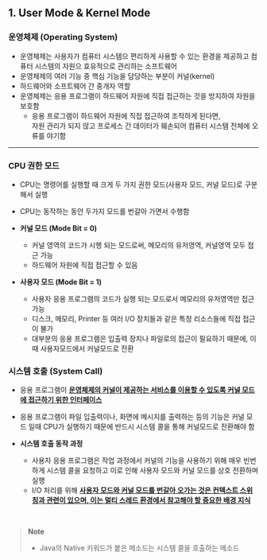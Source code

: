 ## 1. User Mode & Kernel Mode

### 운영체제 (Operating System)

- 운영체제는 사용자가 컴퓨터 시스템으 편리하게 사용할 수 있는 환경을 제공하고 컴퓨터 시스템의 자원으 효유적으로 관리하는 소프트웨어
- 운영체제의 여러 기능 중 핵심 기능을 담당하는 부분이 커널(kernel)
- 하드웨어와 소프트웨어 간 중개자 역할
- 운영체제는 응용 프로그램이 하드웨어 자원에 직접 접근하는 것을 방지하여 자원을 보호함
    - 응용 프로그램이 하드웨어 자원에 직접 접근하여 조작하게 된다면, <br>
      자원 관리가 되지 않고 프로세스 간 데이터가 훼손되어 컴퓨터 시스템 전체에 오류를 야기함

---

### CPU 권한 모드

- CPU는 명령어를 실행할 때 크게 두 가지 권한 모드(사용자 모드, 커널 모드)로 구분해서 실행
- CPU는 동작하는 동안 두가지 모드를 번갈아 가면서 수행함


- <b>커널 모드 (Mode Bit = 0)</b>
    - 커널 영역의 코드가 시행 되는 모드로써, 메모리의 유저영역, 커널영역 모두 접근 가능
    - 하드웨어 자원에 직접 접근할 수 있음


- <b>사용자 모드 (Mode Bit = 1)</b>
    - 사용자 응용 프로그램의 코드가 실행 되는 모드로서 메모리의 유저영역만 접근 가능
    - 디스크, 메모리, Printer 등 여러 I/O 장치들과 같은 특정 리소스들에 직접 접근이 불가
    - 대부분의 응용 프로그램은 입출력 장치나 파일로의 접근이 필요하기 때문에, 이 때 사용자모드에서 커널모드로 전환

### 시스템 호출 (System Call)

- 응용 프로그램이 <b><u>운영체제의 커널이 제공하는 서비스를 이용할 수 있도록 커널 모드에 접근하기 위한 인터페이스</u></b>
- 응용 프로그램이 파일 입출력이나, 화면에 메시지를 출력하는 등의 기능은 커널 모드 일때 CPU가 실행하기 때문에 반드시 시스템 콜을 통해 커널모드로 전환해야 함


- <b>시스템 호출 동작 과정</b>
    - 사용자 응용 프로그램은 작업 과정에서 커널의 기능을 사용하기 위해 매우 빈번하게 시스템 콜을 요청하고 이로 인해 사용자 모드와 커널 모드를 상호 전환하며 실행
    - I/O 처리를 위해 <b><u>사용자 모드와 커널 모드를 번갈아 오가는 것은 컨텍스트 스위칭과 관련이 있으며, 이는 멀티 스레드 환경에서 참고해야 할 중요한 배경 지식</u></b>

<br>

  > **Note**
  > - Java의 Native 키워드가 붙은 메소드는 시스템 콜을 호출하는 메소드
